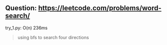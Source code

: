 Question: https://leetcode.com/problems/word-search/
---

try_1.py: O(n) 236ms
> using bfs to search four directions
